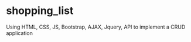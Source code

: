# shopping_list


Using HTML, CSS, JS, Bootstrap, AJAX, Jquery, API to implement a CRUD application
